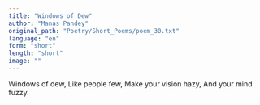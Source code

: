 ```yaml
---
title: "Windows of Dew"
author: "Manas Pandey"
original_path: "Poetry/Short_Poems/poem_30.txt"
language: "en"
form: "short"
length: "short"
image: ""
---
```

Windows of dew,
Like people few,
Make your vision hazy,
And your mind fuzzy.